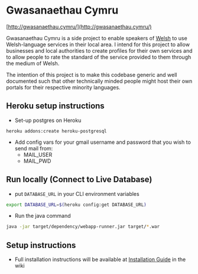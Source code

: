 # Gwasanaethau Cymru

[http://gwasanaethau.cymru/](http://gwasanaethau.cymru/)

Gwasanaethau Cymru is a side project to enable speakers of [Welsh](https://en.wikipedia.org/wiki/Welsh_language) 
to use Welsh-language services in their local area. I intend for this project to 
allow businesses and local authorities to create profiles for their own services 
and to allow people to rate the standard of the service provided to them 
through the medium of Welsh.

The intention of this project is to make this codebase generic and well 
documented such that other technically minded people might host their own 
portals for their respective minority languages.

## Heroku setup instructions
- Set-up postgres on Heroku
```
heroku addons:create heroku-postgresql
```

- Add config vars for your gmail username and password that you wish to send mail from:
    - MAIL_USER
    - MAIL_PWD

## Run locally (Connect to Live Database)
- put `DATABASE_URL` in your CLI environment variables
```bash
export DATABASE_URL=$(heroku config:get DATABASE_URL)
```

- Run the java command
```bash
java -jar target/dependency/webapp-runner.jar target/*.war
```

## Setup instructions
* Full installation instructions will be available at [Installation Guide](https://github.com/hiraethus/gwasanaethau-cymraeg/wiki/Installation%20Guide) in the wiki
